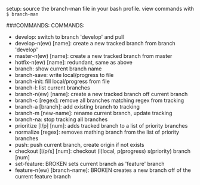 setup: source the branch-man file in your bash profile.
view commands with `$ branch-man`

###COMMANDS:
COMMANDS:
- develop: switch to branch 'develop' and pull
- develop-n(ew) [name]: create a new tracked branch from branch 'develop'
- master-n(ew) [name]: create a new tracked branch from master
- hotfix-n(ew) [name]: redundant, same as above
- branch: show current branch name
- branch-save: write local/progress to file
- branch-init: fill local/progress from file
- branch-l: list current branches
- branch-n(ew) [name]: create a new tracked branch off current branch
- branch-c [regex]: remove all branches matching regex from tracking
- branch-a [branch]: add existing branch to tracking
- branch-m [new-name]: rename current branch, update tracking
- branch-na: stop tracking all branches
- prioritize [l/p] [num]: adds tracked branch to a list of priority branches
- normalize [regex]: removes mathing branch from the list of priority branches
- push: push current branch, create origin if not exists
- checkout [l/p/s] [num]: checkout (l)local, p(progress) s(priority) branch [num]
- set-feature: BROKEN sets current branch as 'feature' branch
- feature-n(ew) [branch-name]: BROKEN creates a new branch off of the current feature branch
